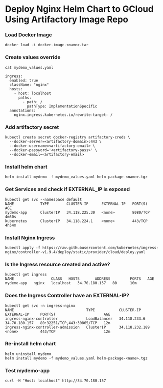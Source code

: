 # Deploy Nginx Helm Chart to GCloud Using Artifactory Image Repo


### Load Docker Image
    docker load -i docker-image-<name>.tar

### Create values override
```shell
cat mydemo_values.yaml

ingress:
  enabled: true
  className: "nginx"
  hosts:
    - host: localhost
      paths:
        - path: /
          pathType: ImplementationSpecific
  annotations:
    nginx.ingress.kubernetes.io/rewrite-target: /
```


### Add artifactory secret
```shell
kubectl create secret docker-registry artifactory-creds \
  --docker-server=<artifactory-domain>:443 \
  --docker-username=<artifactory-email> \
  --docker-password='<artifactory-pass>' \
  --docker-email=<artifactory-email>
```

### Install helm chart
    helm install mydemo -f mydemo_values.yaml helm-package-<name>.tgz

### Get Services and check if EXTERNAL_IP is exposed 
    kubectl get svc --namespace default
    NAME            TYPE        CLUSTER-IP      EXTERNAL-IP   PORT(S)    AGE
    mydemo-app      ClusterIP   34.118.225.30   <none>        8080/TCP   4m50s
    kubernetes      ClusterIP   34.118.224.1    <none>        443/TCP    4h54m

### Install Nginx Ingress
    kubectl apply -f https://raw.githubusercontent.com/kubernetes/ingress-nginx/controller-v1.9.4/deploy/static/provider/cloud/deploy.yaml


### Is the Ingress resource created and active?
    kubectl get ingress
    NAME                 CLASS   HOSTS       ADDRESS         PORTS   AGE
    mydemo-app   nginx   localhost   34.70.180.157   80      10m

### Does the Ingress Controller have an EXTERNAL-IP?
    kubectl get svc -n ingress-nginx
    NAME                                 TYPE           CLUSTER-IP       EXTERNAL-IP     PORT(S)                      AGE
    ingress-nginx-controller             LoadBalancer   34.118.233.6     34.70.180.157   80:32251/TCP,443:30865/TCP   12m
    ingress-nginx-controller-admission   ClusterIP      34.118.232.189   <none>          443/TCP                      12m

### Re-install helm chart
    helm uninstall mydemo
    helm install mydemo -f mydemo_values.yaml helm-package-<name>.tgz

### Test mydemo-app
    curl -H "Host: localhost" http://34.70.180.157